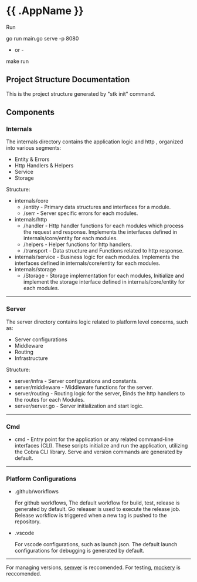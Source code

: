 # {{ .AppName }}

Run

go run main.go serve -p 8080

- or -

make run


## Project Structure Documentation

This is the project structure generated by "stk init" command.

## Components

### Internals

The internals directory contains the application logic and http , organized into various segments:
- Entity & Errors
- Http Handlers & Helpers
- Service
- Storage

Structure:

- internals/core
  - /entity - Primary data structures and interfaces for a module.
  - /serr  - Server specific errors for each modules.
- internals/http
  - /handler - Http handler functions for each modules which process the request and response. Implements the interfaces defined in internals/core/entity for each modules.
  - /helpers - Helper functions for http handlers.
  - /transport - Data structure and Functions related to http response.
- internals/service - Business logic for each modules. Implements the interfaces defined in internals/core/entity for each modules.
- internals/storage
  - /<module-name>Storage - Storage implementation for each modules, Initialize and implement the storage interface defined in internals/core/entity for each modules.
---

### Server

The server directory contains logic related to platform level concerns, such as:
- Server configurations
- Middleware
- Routing
- Infrastructure

Structure:

- server/infra - Server configurations and constants.
- server/middleware - Middleware functions for the server.
- server/routing - Routing logic for the server, Binds the http handlers to the routes for each Modules.
- server/server.go - Server initialization and start logic.

---

### Cmd

- cmd - Entry point for the application or any related command-line interfaces (CLI). These scripts initialize and run the application, utilizing the Cobra CLI library. Serve and version commands are generated by default.

---

### Platform Configurations

- .github/workflows 
  
  For github workflows, The default workflow for build, test, release is generated by default. Go releaser is used to execute the release job. Release workflow is triggered when a new tag is pushed to the repository.

- .vscode

  For vscode configurations, such as launch.json. The default launch configurations for debugging is generated by default.

---

For managing versions, [semver](https://github.com/adharshmk96/semver) is reccomended.
For testing, [mockery](https://github.com/vektra/mockery) is reccomended.
